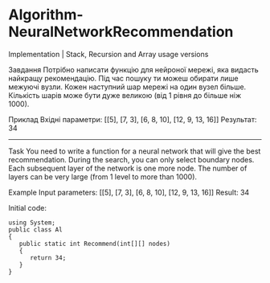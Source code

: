 # Algorithm-NeuralNetworkRecommendation
Implementation | Stack, Recursion and Array usage versions

Завдання
Потрібно написати функцію для нейроної мережі, яка видасть найкращу рекомендацію.
Під час пошуку ти можеш обирати лише межуючі вузли.
Кожен наступний шар мережі на один вузел більше.
Кількість шарів може бути дуже великою (від 1 рівня до більше ніж 1000).

Приклад
Вхідні параметри: [[5], [7, 3], [6, 8, 10], [12, 9, 13, 16]]
Результат: 34

-------------------------------------------------------

Task You need to write a function for a neural network that will give the best recommendation. 
During the search, you can only select boundary nodes. 
Each subsequent layer of the network is one more node. 
The number of layers can be very large (from 1 level to more than 1000).

Example Input parameters: [[5], [7, 3], [6, 8, 10], [12, 9, 13, 16]] Result: 34

Initial code:
```
using System;
public class Al
{
   public static int Recommend(int[][] nodes)
   {
      return 34;
   }
}
```
